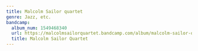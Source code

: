 ```yaml
---
title: Malcolm Sailor quartet
genre: Jazz, etc.
bandcamp:
  album_num: 1549468340
  url: https://malcolmsailorquartet.bandcamp.com/album/malcolm-sailor-quartet
  title: Malcolm Sailor Quartet
---
```


